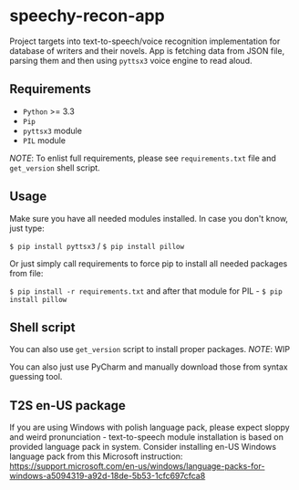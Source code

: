 # speechy-recon-app
Project targets into text-to-speech/voice recognition implementation for database of writers and their novels.
App is fetching data from JSON file, parsing them and then using `pyttsx3` voice engine to read aloud. 

## Requirements
* `Python` >= 3.3
* `Pip`
* `pyttsx3` module
* `PIL` module

*NOTE*: To enlist full requirements, please see `requirements.txt` file and `get_version` shell script.

## Usage
Make sure you have all needed modules installed. In case you don't know, just type:


`$ pip install pyttsx3` / `$ pip install pillow` 

Or just simply call requirements to force pip to install all needed packages from file:

`$ pip install -r requirements.txt` and after that module for PIL - `$ pip install pillow`

## Shell script
You can also use `get_version` script to install proper packages. 
*NOTE*: WIP

You can also just use PyCharm and manually download those from syntax guessing tool.

## T2S en-US package
If you are using Windows with polish language pack, please expect sloppy and weird pronunciation - text-to-speech module installation is based on provided language pack in system. Consider installing en-US Windows language pack from this Microsoft instruction: 
https://support.microsoft.com/en-us/windows/language-packs-for-windows-a5094319-a92d-18de-5b53-1cfc697cfca8
